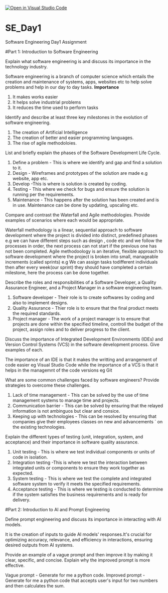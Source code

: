 [![Open in Visual Studio Code](https://classroom.github.com/assets/open-in-vscode-2e0aaae1b6195c2367325f4f02e2d04e9abb55f0b24a779b69b11b9e10269abc.svg)](https://classroom.github.com/online_ide?assignment_repo_id=18370857&assignment_repo_type=AssignmentRepo)
# SE_Day1
Software Engineering Day1 Assignment

#Part 1: Introduction to Software Engineering

Explain what software engineering is and discuss its importance in the technology industry.

Software engineering is a branch of computer science which entails the creation and maintenance
of systems, apps, websites etc to help solve problems and help in our day to day tasks.
**Importance**
1. It makes works easier
2. It helps solve industrial problems
3. It reduces the time used to perform tasks
   
Identify and describe at least three key milestones in the evolution of software engineering.
1. The creation of Artificial Intelligence
2. The creation of better and easier programming languages.
3. The rise of agile methodoloies.

List and briefly explain the phases of the Software Development Life Cycle.
1. Define a problem - This is where we identify and gap and find a solution to it.
2. Design - Wireframes and prototypes of the solution are made e.g website, app etc.
3. Develop -This is where is solution is created by coding.
4. Testing - This where we check for bugs and ensure the solution is running per the requirements.
5. Maintenance - This happens after the solution has been created and is in use. Maintenance can be done by updating, upscaling etc.

Compare and contrast the Waterfall and Agile methodologies. Provide examples of scenarios where each would be appropriate.

Waterfall methodology is a linear, sequential approach to software development where the project is divided into distinct, predefined phases e.g
we can have different steps such as design , code etc and we follow the processes in order, the next process can not start if the previous one has 
not been completed. Agile methodoology is an iterative, flexible approach to software development where the project is broken into small, manageable increments (called sprints) e.g We can assign tasks todifferent individuals then after every week(our sprint) they should have completed a certain milestone, here the process can be done together.

Describe the roles and responsibilities of a Software Developer, a Quality Assurance Engineer, and a Project Manager in a software engineering team.
1. Software developer - Their role is to create softwares by coding and also to implement designs.
2. Quality Assurance - Thier role is to ensure that the final product meets the required standards.
3. Project manager - The work of a project manager is to ensure that projects are done within the specified timeline, controll the budget of the project,
                      assign roles and to deliver progress to the client.
   

Discuss the importance of Integrated Development Environments (IDEs) and Version Control Systems (VCS) in the software development process. Give examples of each.

The importance of an IDE is that it makes the writting and arrangement of code easier eg Visual Studio Code while the importance of a VCS is that it helps in the managemnt
of the code versions eg Git 

What are some common challenges faced by software engineers? Provide strategies to overcome these challenges.
1. Lack of time management - This can be solved by the use of time management systems to manage time and projects.
2. Communication barrier - This can be solved by ensuring that the relayed information is not ambinguos but clear and consice.
3. Keeping up with technologies - This can be resolved by ensuring that companies give their employees classes on new and advancements
      `                            on the existing technologies.

Explain the different types of testing (unit, integration, system, and acceptance) and their importance in software quality assurance.
1. Unit testing - This is where we test individual components or units of code in isolation.
2. Integration testing -This is where we test the interaction between integrated units or components to ensure they work together as expected.
3. System testing - This is where we test the complete and integrated software system to verify it meets the specified requirements.
4. Acceptance testing - This is where we testing is conducted to determine if the system satisfies the business requirements and is ready for delivery.

#Part 2: Introduction to AI and Prompt Engineering

Define prompt engineering and discuss its importance in interacting with AI models.

It is the creation of inputs to guide AI models' responses.It's crucial for optimizing accuracy, 
relevance, and efficiency in interactions, ensuring desired outputs from AI systems.

Provide an example of a vague prompt and then improve it by making it clear, specific, and concise. Explain why the improved prompt is more effective.

Vague prompt - Generate for me a python code.
Improved prompt - Generate for me a python code that accepts user's input for two numbers and then calculates the sum.
